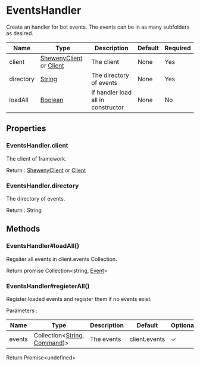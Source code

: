 # EventsHandler

Create an handler for bot events. The events can be in as many subfolders as desired.

| Name      | Type                                                                                                    | Description                        | Default | Required |
| --------- | ------------------------------------------------------------------------------------------------------- | ---------------------------------- | ------- | -------- |
| client    | [ShewenyClient](./ShewenyClient.md) or [Client](https://discord.js.org/#/docs/main/stable/class/Client) | The client                         | None    | Yes      |
| directory | [String](https://developer.mozilla.org/en-US/docs/Web/JavaScript/Reference/Global_Objects/String)       | The directory of events            | None    | Yes      |
| loadAll   | [Boolean](https://developer.mozilla.org/en-US/docs/Web/JavaScript/Reference/Global_Objects/Boolean)     | If handler load all in constructor | None    | No       |

## Properties

### EventsHandler.client

The client of framework.

Return : [ShewenyClient](./ShewenyClient.md) or [Client](https://discord.js.org/#/docs/main/stable/class/Client)

### EventsHandler.directory

The directory of events.

Return : String

## Methods

### EventsHandler#loadAll()

Regsiter all events in client.events Collection.

Return promise Collection\<string, [Event](./Event.md)>

### EventsHandler#regieterAll()

Register loaded events and register them if no events exist.

Parameters :

| Name   | Type                                                                                                                                                 | Description | Default       | Optional |
| ------ | ---------------------------------------------------------------------------------------------------------------------------------------------------- | ----------- | ------------- | -------- |
| events | Collection\<[String](https://developer.mozilla.org/en-US/docs/Web/JavaScript/Reference/Global_Objects/String), [Command](../structures/Command.md))> | The events  | client.events | ✓        |

Return Promise\<undefined>

